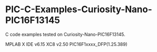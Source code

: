 # PIC-C-Examples-Curiosity-Nano-PIC16F13145
C code examples tested on Curiosity-Nano-PIC16F13145.

 MPLAB X IDE v6.15
 XC8 v2.50
 PIC16F1xxxx_DFP(1.25.389)
